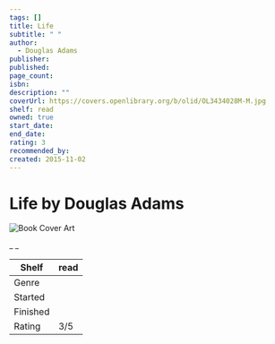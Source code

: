 ```yaml
---
tags: []
title: Life
subtitle: " "
author:
  - Douglas Adams
publisher: 
published: 
page_count: 
isbn: 
description: ""
coverUrl: https://covers.openlibrary.org/b/olid/OL3434028M-M.jpg
shelf: read
owned: true
start_date: 
end_date: 
rating: 3
recommended_by: 
created: 2015-11-02
---
```


# Life by Douglas Adams

![Book Cover Art](https://covers.openlibrary.org/b/olid/OL3434028M-M.jpg)

_ _

| Shelf | read |
| --- | --- |
| Genre |  |
| Started |  |
| Finished |  |
| Rating | 3/5 |

